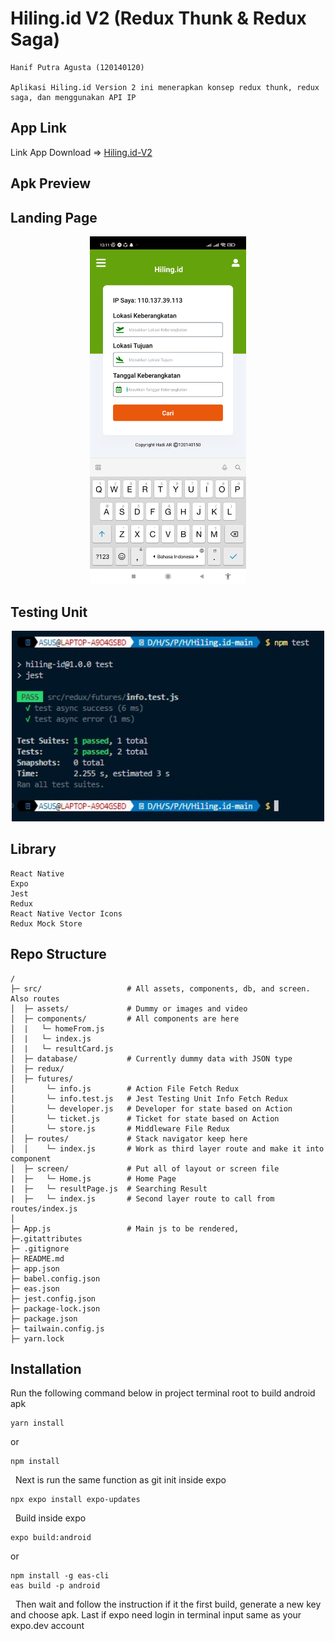 Hiling.id V2 (Redux Thunk & Redux Saga)
===
```
Hanif Putra Agusta (120140120)

Aplikasi Hiling.id Version 2 ini menerapkan konsep redux thunk, redux saga, dan menggunakan API IP
```

## App Link
Link App Download => [Hiling.id-V2](https://expo.dev/artifacts/eas/ud32M3pB9FPQJ726vth1Dy.apk)

Apk Preview 
---
## Landing Page 
<p align="center">
    <img width="250px" src="./src/assets/Tampilan Home Apk.jpg">
</p>

## Testing Unit
<p align="center">
    <img width="500px" src="./src/assets/Testing Unit.jpeg">
</p>

## Library
```
React Native
Expo
Jest
Redux
React Native Vector Icons
Redux Mock Store
```

## Repo Structure
```
/
├─ src/                   # All assets, components, db, and screen. Also routes
│  ├─ assets/             # Dummy or images and video
│  ├─ components/         # All components are here
│  |   └─ homeFrom.js
│  |   └─ index.js     
│  |   └─ resultCard.js
│  ├─ database/           # Currently dummy data with JSON type
│  ├─ redux/
│  ├─ futures/
│       └─ info.js        # Action File Fetch Redux
│       └─ info.test.js   # Jest Testing Unit Info Fetch Redux 
│       └─ developer.js   # Developer for state based on Action
│       └─ ticket.js      # Ticket for state based on Action
│       └─ store.js       # Middleware File Redux 
│  ├─ routes/             # Stack navigator keep here 
│  │    └─ index.js       # Work as third layer route and make it into component 
│  ├─ screen/             # Put all of layout or screen file
|  ├─   └─ Home.js        # Home Page
|  ├─   └─ resultPage.js  # Searching Result
|  ├─   └─ index.js       # Second layer route to call from routes/index.js
│
├─ App.js                 # Main js to be rendered, 
├─.gitattributes
├─ .gitignore
├─ README.md
├─ app.json
├─ babel.config.json
├─ eas.json
├─ jest.config.json
├─ package-lock.json
├─ package.json
├─ tailwain.config.js
├─ yarn.lock
```

## Installation
Run the following command below in project terminal root to build android apk
```
yarn install
```
or
```
npm install
```
&nbsp;
Next is run the same function as git init inside expo
```
npx expo install expo-updates
```
&nbsp;
Build inside expo
```
expo build:android
```
or
```
npm install -g eas-cli
eas build -p android
```
&nbsp;
Then wait and follow the instruction if it the first build, generate a new key and choose apk. 
Last if expo need login in terminal input same as your expo.dev account
&nbsp;

